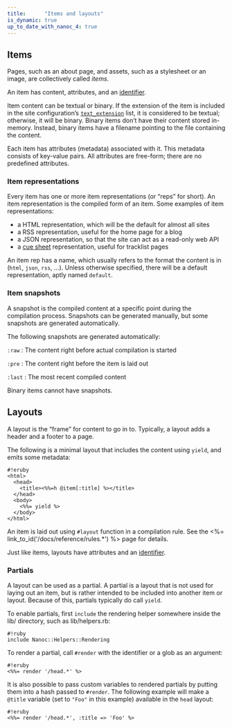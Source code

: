 ```yaml
---
title:      "Items and layouts"
is_dynamic: true
up_to_date_with_nanoc_4: true
---
```


Items
-----

Pages, such as an about page, and assets, such as a stylesheet or an image, are collectively called _items_.

An item has content, attributes, and an [identifier](<%= items['/docs/reference/identifiers-and-patterns.*'].path %>).

Item content can be textual or binary. If the extension of the item is included in the site configuration’s [`text_extension`](/docs/reference/config/#text_extensions) list, it is considered to be textual; otherwise, it will be binary. Binary items don’t have their content stored in-memory. Instead, binary items have a filename pointing to the file containing the content.

Each item has attributes (metadata) associated with it. This metadata consists of key-value pairs. All attributes are free-form; there are no predefined attributes.

### Item representations

Every item has one or more <span class="firstterm">item representations</span> (or “reps” for short). An item representation is the compiled form of an item. Some examples of item representations:

* a HTML representation, which will be the default for almost all sites
* a RSS representation, useful for the home page for a blog
* a JSON representation, so that the site can act as a read-only web API
* a [cue sheet](http://en.wikipedia.org/wiki/Cue_sheet_%28computing%29) representation, useful for tracklist pages

An item rep has a name, which usually refers to the format the content is in (`html`, `json`, `rss`, …). Unless otherwise specified, there will be a default representation, aptly named `default`.

### Item snapshots

A snapshot is the compiled content at a specific point during the compilation process. Snapshots can be generated manually, but some snapshots are generated automatically.

The following snapshots are generated automatically:

`:raw`
: The content right before actual compilation is started

`:pre`
: The content right before the item is laid out

`:last`
: The most recent compiled content

Binary items cannot have snapshots.

Layouts
-------

A layout is the “frame” for content to go in to. Typically, a layout adds a header and a footer to a page.

The following is a minimal layout that includes the content using `yield`, and emits some metadata:

	#!eruby
	<html>
	  <head>
	    <title><%%=h @item[:title] %></title>
	  </head>
	  <body>
	    <%%= yield %>
	  </body>
	</html>

An item is laid out using `#layout` function in a compilation rule. See the <%= link_to_id('/docs/reference/rules.*') %> page for details.

Just like items, layouts have attributes and an [identifier](<%= items['/docs/reference/identifiers-and-patterns.*'].path %>).

### Partials

A layout can be used as a <span class="firstterm">partial</span>. A partial is a layout that is not used for laying out an item, but is rather intended to be included into another item or layout. Because of this, partials typically do call `yield`.

To enable partials, first `include` the rendering helper somewhere inside the <span class="filename">lib/</span> directory, such as <span class="filename">lib/helpers.rb</span>:

	#!ruby
	include Nanoc::Helpers::Rendering

To render a partial, call `#render` with the identifier or a glob as an argument:

	#!eruby
	<%%= render '/head.*' %>

It is also possible to pass custom variables to rendered partials by putting them into a hash passed to `#render`. The following example will make a `@title` variable (set to `"Foo"` in this example) available in the `head` layout:

	#!eruby
	<%%= render '/head.*', :title => 'Foo' %>

